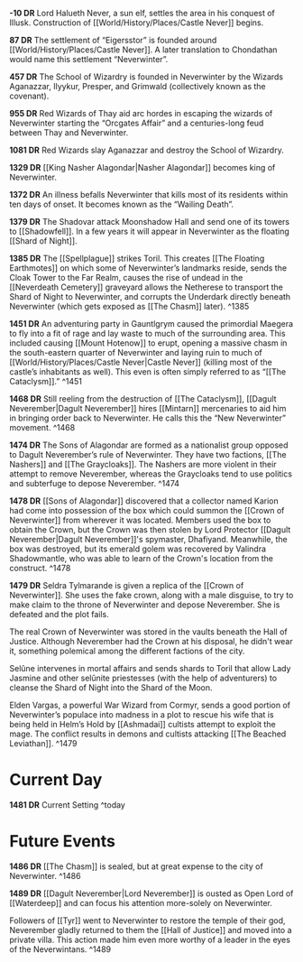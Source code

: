 **-10 DR**
Lord Halueth Never, a sun elf, settles the area in his conquest of Illusk. Construction of [[World/History/Places/Castle Never]] begins.

**87 DR**
The settlement of “Eigersstor” is founded around [[World/History/Places/Castle Never]]. A later translation to Chondathan would name this settlement “Neverwinter”.

**457 DR**
The School of Wizardry is founded in Neverwinter by the Wizards Aganazzar, Ilyykur, Presper, and Grimwald (collectively known as the covenant).

**955 DR**
Red Wizards of Thay aid arc hordes in escaping the wizards of Neverwinter starting the “Orcgates Affair” and a centuries-long feud between Thay and Neverwinter.

**1081 DR**
Red Wizards slay Aganazzar and destroy the School of Wizardry.

**1329 DR**
[[King Nasher Alagondar|Nasher Alagondar]] becomes king of Neverwinter.

**1372 DR**
An illness befalls Neverwinter that kills most of its residents within ten days of onset. It becomes known as the “Wailing Death”.

**1379 DR**
The Shadovar attack Moonshadow Hall and send one of its towers to [[Shadowfell]]. In a few years it will appear in Neverwinter as the floating [[Shard of Night]].

**1385 DR**
The [[Spellplague]] strikes Toril. This creates [[The Floating Earthmotes]] on which some of Neverwinter’s landmarks reside, sends the Cloak Tower to the Far Realm, causes the rise of undead in the [[Neverdeath Cemetery]] graveyard allows the Netherese to transport the Shard of Night to Neverwinter, and corrupts the Underdark directly beneath Neverwinter (which gets exposed as [[The Chasm]] later). ^1385

**1451 DR**
An adventuring party in Gauntlgrym caused the primordial Maegera to fly into a fit of rage and lay waste to much of the surrounding area. This included causing [[Mount Hotenow]] to erupt, opening a massive chasm in the south-eastern quarter of Neverwinter and laying ruin to much of [[World/History/Places/Castle Never|Castle Never]] (killing most of the castle’s inhabitants as well). This even is often simply referred to as “[[The Cataclysm]].” ^1451

**1468 DR**
Still reeling from the destruction of [[The Cataclysm]], [[Dagult Neverember|Dagult Neverember]] hires [[Mintarn]] mercenaries to aid him in bringing order back to Neverwinter. He calls this the “New Neverwinter” movement. ^1468

**1474 DR**
The Sons of Alagondar are formed as a nationalist group opposed to Dagult Neverember’s rule of Neverwinter. They have two factions, [[The Nashers]] and [[The Graycloaks]]. The Nashers are more violent in their attempt to remove Neverember, whereas the Graycloaks tend to use politics and subterfuge to depose Neverember. ^1474

**1478 DR**
[[Sons of Alagondar]] discovered that a collector named Karion had come into possession of the box which could summon the [[Crown of Neverwinter]] from wherever it was located. Members used the box to obtain the Crown, but the Crown was then stolen by Lord Protector [[Dagult Neverember|Dagult Neverember]]'s spymaster, Dhafiyand. Meanwhile, the box was destroyed, but its emerald golem was recovered by Valindra Shadowmantle, who was able to learn of the Crown's location from the construct. ^1478

**1479 DR**
Seldra Tylmarande is given a replica of the [[Crown of Neverwinter]]. She uses the fake crown, along with a male disguise, to try to make claim to the throne of Neverwinter and depose Neverember. She is defeated and the plot fails. 

The real Crown of Neverwinter was stored in the vaults beneath the Hall of Justice. Although Neverember had the Crown at his disposal, he didn't wear it, something polemical among the different factions of the city. 

Selûne intervenes in mortal affairs and sends shards to Toril that allow Lady Jasmine and other selûnite priestesses (with the help of adventurers) to cleanse the Shard of Night into the Shard of the Moon.

Elden Vargas, a powerful War Wizard from Cormyr, sends a good portion of Neverwinter’s populace into madness in a plot to rescue his wife that is being held in Helm’s Hold by [[Ashmadai]] cultists attempt to exploit the mage. The conflict results in demons and cultists attacking [[The Beached Leviathan]]. ^1479

# Current Day
**1481 DR**
Current Setting ^today

# Future Events
**1486 DR**
[[The Chasm]] is sealed, but at great expense to the city of Neverwinter. ^1486

**1489 DR**
[[Dagult Neverember|Lord Neverember]] is ousted as Open Lord of [[Waterdeep]] and can focus his attention more-solely on Neverwinter.

Followers of [[Tyr]] went to Neverwinter to restore the temple of their god, Neverember gladly returned to them the [[Hall of Justice]] and moved into a private villa. This action made him even more worthy of a leader in the eyes of the Neverwintans. ^1489